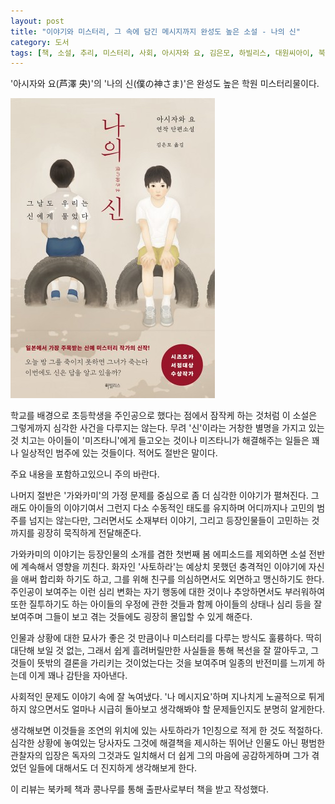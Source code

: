 ```yaml
---
layout: post
title: "이야기와 미스터리, 그 속에 담긴 메시지까지 완성도 높은 소설 - 나의 신"
category: 도서
tags: [책, 소설, 추리, 미스터리, 사회, 아시자와 요, 김은모, 하빌리스, 대원씨아이, 북카페 책과 콩나무, 서평]
---
```


'아시자와 요(芦澤 央)'의
'나의 신(僕の神さま)'은
완성도 높은 학원 미스터리물이다.

![표지](/images/boku-no-kamisama-book-h480.jpg)

학교를 배경으로 초등학생을 주인공으로 했다는 점에서 잠작케 하는 것처럼
이 소설은 그렇게까지 심각한 사건을 다루지는 않는다.
무려 '신'이라는 거창한 별명을 가지고 있는 것 치고는
아이들이 '미즈타니'에게 들고오는 것이나 미즈타니가 해결해주는 일들은 꽤나 일상적인 범주에 있는 것들이다.
적어도 절반은 말이다.



<div class="im im-warning">
주요 내용을 포함하고있으니 주의 바란다.
</div>



나머지 절반은 '가와카미'의 가정 문제를 중심으로 좀 더 심각한 이야기가 펼쳐진다.
그래도 아이들의 이야기여서 그런지 다소 수동적인 태도를 유지하며 어디까지나 고민의 범주를 넘지는 않는다만,
그러면서도 소재부터 이야기, 그리고 등장인물들이 고민하는 것까지를 굉장히 묵직하게 전달해준다.

가와카미의 이야기는 등장인물의 소개를 겸한 첫번째 봄 에피소드를 제외하면 소설 전반에 계속해서 영향을 끼친다.
화자인 '사토하라'는 예상치 못했던 충격적인 이야기에 자신을 애써 합리화 하기도 하고,
그를 위해 친구를 의심하면서도 외면하고 맹신하기도 한다.
주인공이 보여주는 이런 심리 변화는 자기 행동에 대한 것이나
추앙하면서도 부러워하여 또한 질투하기도 하는 아이들의 우정에 관한 것들과 함께
아이들의 상태나 심리 등을 잘 보여주며
그들이 보고 겪는 것들에도 굉장히 몰입할 수 있게 해준다.

인물과 상황에 대한 묘사가 좋은 것 만큼이나 미스터리를 다루는 방식도 훌륭하다.
딱히 대단해 보일 것 없는, 그래서 쉽게 흘려버릴만한 사실들을 통해 복선을 잘 깔아두고,
그것들이 뜻밖의 결론을 가리키는 것이었는다는 것을 보여주며 일종의 반전미를 느끼게 하는데
이게 꽤나 감탄을 자아낸다.

사회적인 문제도 이야기 속에 잘 녹여냈다.
'나 메시지요'하며 지나치게 노골적으로 튀게 하지 않으면서도
얼마나 시급히 돌아보고 생각해봐야 할 문제들인지도 분명히 알게한다.

생각해보면 이것들을 조연의 위치에 있는 사토하라가 1인칭으로 적게 한 것도 적절하다.
심각한 상황에 놓여있는 당사자도
그것에 해결책을 제시하는 뛰어난 인물도 아닌
평범한 관찰자의 입장은 독자의 그것과도 일치해서
더 쉽게 그의 마음에 공감하게하며
그가 겪었던 일들에 대해서도 더 진지하게 생각해보게 한다.



<div class="im im-info">
이 리뷰는 북카페 책과 콩나무를 통해 출판사로부터 책을 받고 작성했다.
</div>

